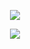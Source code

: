 <p align="center">
<img src="https://readme-typing-svg.demolab.com?font=Fira+Code&letterSpacing=10px&pause=1000&color=E31FF7&center=true&vCenter=true&random=true&width=435&lines=%E9%A3%9F%E5%BE%97%E9%B9%B9%E9%AD%9A%E6%8A%B5%E5%BE%97%E6%B8%B4" />
</p>

<p align="center">
<img src="http://github-profile-summary-cards.vercel.app/api/cards/profile-details?username=alazypig&theme=radical" />
</p>

<!--
<p align="center">
  <img src="https://stats.justsong.cn/api/leetcode/?username=alazypig" />
  <img style="margin-bottom: 20px;" src="https://github-readme-stats.vercel.app/api/top-langs/?username=alazypig&hide=html,css,javascript&&layout=compact" />
</p>
-->

<!--
<p align="center">
<img src="https://github-profile-trophy.vercel.app/?username=alazypig" />
</p>
-->

<!--

<details>
<summary>🧑 Personal Information</summary>

- **Name**: Edward
- **Country**: China
- **Languages**: Chinese, currently learning Japanese 🇯🇵

</details>

<details>
<summary>👨‍🎓 Education</summary>

- **Major**: Computer Science
- **Graduation**: 2020

</details>

#### 💼 Professional Experience

<details>
<summary>Frontend Development</summary>

- **Technologies**:

  - React ⚛️
  - React Native 📱
  - Flutter 🦋
  - Node.js ☘️

</details>

<details>
<summary>E-commerce</summary>

- **Platforms**:

  - Amazon 🛒
  - Shopify 🛍️
  - Alibaba 🏬

- **Skills**:
  - Webstore management 🏪
  - Product listing 📝
  - Digital marketing strategies 📈

</details>

<details>
<summary>Web3 and Decentralized Technologies</summary>

- **Experience**:

  - Worked in a company focused on InterPlanetary File System (IPFS) 🌐

- **Aspirations**:
  - Transitioning to Web3 development 🔗

</details>

<details>
<summary>⚡ Additional Skills</summary>

- **Battery Packaging**: Knowledge in making lithium battery packages 🔋

</details>

<details>
<summary>📷 Interests</summary>

- **Photography**: Passionate about capturing moments through the lens 📸

</details>

<details>
<summary>🛤️ Career Path</summary>

1. **Post-Graduation**: Completed undergraduate degree in 2020 🎓
2. **Initial Work Experience**: One and a half years in a professional setting 👨‍💻
3. **Transition to E-commerce**: Moved to e-commerce after initial work experience 🛒
4. **Exploration of Web3**: Developing skills in decentralized technologies 🌐

</details>

<!-- ## 📂 Projects and Portfolio

### Web Development Portfolio

- **Description**: Showcase of projects developed using React, React Native, and Flutter
- **Link**: [Your Portfolio Link] 🔗

### E-commerce Case Studies

- **Description**: Documentation of successful e-commerce projects and strategies
- **Link**: [Your Case Studies Link] 📊

### Photography Portfolio

- **Description**: Collection of best photographs
- **Link**: [Your Photography Portfolio Link] 📸 

<details>
<summary>🎯 Goals and Aspirations</summary>

- **Learning Japanese**: Enhance proficiency to explore new job markets and opportunities in Japan 🗾
- **Continuous Learning**: Stay updated with the latest trends in frontend and Web3 development 📚
- **Networking**: Engage with tech meetups, conferences, and photography groups 🌐
- **Future Opportunities**: Consider freelancing, joining startups, and exploring international work options 🌏

</details>

-->

<!-- ## 📬 Contact Information

- **Email**: [Your Email] 📧
- **LinkedIn**: [Your LinkedIn Profile] 🔗
- **GitHub**: [Your GitHub Profile] 💻
- **Photography Portfolio**: [Your Photography Portfolio Link] 📸 -->
